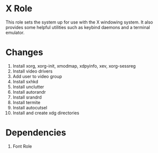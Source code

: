 # X Role
This role sets the system up for use with the X windowing system. It also provides some helpful utilities such as keybind daemons and a terminal emulator.

# Changes
1. Install xorg, xorg-init, xmodmap, xdpyinfo, xev, xorg-sessreg
1. Install video drivers
1. Add user to video group
1. Install sxhkd
1. Install unclutter
1. Install autorandr
1. Install srandrd
1. Install termite
1. Install autocutsel
1. Install and create xdg directories

# Dependencies
1. Font Role
